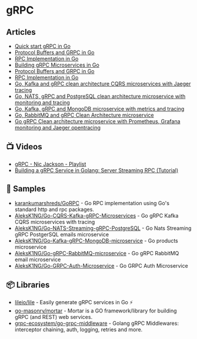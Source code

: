# gRPC

## Articles
- [Quick start gRPC in Go](https://grpc.io/docs/languages/go/quickstart/)
- [Protocol Buffers and GRPC in Go](https://dev.to/karankumarshreds/protocol-buffers-and-grpc-in-go-3eil)
- [RPC Implementation in Go](https://dev.to/karankumarshreds/go-rpc-implementation-4731)
- [Building gRPC Microservices in Go](https://tutorialedge.net/courses/go-grpc-services-course/)
- [Protocol Buffers and GRPC in Go](https://dev.to/karankumarshreds/protocol-buffers-and-grpc-in-go-3eil)
- [RPC Implementation in Go](https://dev.to/karankumarshreds/go-rpc-implementation-4731)
- [Go, Kafka and gRPC clean architecture CQRS microservices with Jaeger tracing](https://dev.to/aleksk1ng/go-kafka-and-grpc-clean-architecture-cqrs-microservices-with-jaeger-tracing-45bj)
- [Go, NATS, gRPC and PostgreSQL clean architecture microservice with monitoring and tracing](https://dev.to/aleksk1ng/go-nats-grpc-and-postgresql-clean-architecture-microservice-with-monitoring-and-tracing-2kka)
- [Go, Kafka, gRPC and MongoDB microservice with metrics and tracing](https://dev.to/aleksk1ng/go-kafka-grpc-and-mongodb-microservice-with-metrics-and-tracing-448d)
- [Go, RabbitMQ and gRPC Clean Architecture microservice](https://dev.to/aleksk1ng/go-rabbitmq-and-grpc-clean-architecture-microservice-2kdn)
- [Go gRPC Clean architecture microservice with Prometheus, Grafana monitoring and Jaeger opentracing](https://dev.to/aleksk1ng/go-grpc-clean-architecture-microservice-with-prometheus-grafana-monitoring-and-jaeger-opentracing-51om)
## 📺 Videos
- [gRPC - Nic Jackson - Playlist](https://www.youtube.com/playlist?list=PLmD8u-IFdreyyTx93jJ5GkijwDXFqyr3T)
- [Building a gRPC Service in Golang: Server Streaming RPC (Tutorial)](https://www.youtube.com/watch?v=l_74x_qQZB8)
## 🚀 Samples
- [karankumarshreds/GoRPC](https://github.com/karankumarshreds/GoRPC) - Go RPC implementation using Go's standard http and rpc packages.
- [AleksK1NG/Go-CQRS-Kafka-gRPC-Microservices](https://github.com/AleksK1NG/Go-CQRS-Kafka-gRPC-Microservices) - Go gRPC Kafka CQRS microservices with tracing
- [AleksK1NG/Go-NATS-Streaming-gRPC-PostgreSQL](https://github.com/AleksK1NG/Go-NATS-Streaming-gRPC-PostgreSQL) - Go Nats Streaming gRPC PostgerSQL emails microservice
- [AleksK1NG/Go-Kafka-gRPC-MongoDB-microservice](https://github.com/AleksK1NG/Go-Kafka-gRPC-MongoDB-microservice) - Go products microservice
- [AleksK1NG/Go-gRPC-RabbitMQ-microservice](https://github.com/AleksK1NG/Go-gRPC-RabbitMQ-microservice) - Go gRPC RabbitMQ email microservice
- [AleksK1NG/Go-GRPC-Auth-Microservice](https://github.com/AleksK1NG/Go-GRPC-Auth-Microservice) - Go GRPC Auth Microservice

## 📦 Libraries
- [lileio/lile](https://github.com/lileio/lile) - Easily generate gRPC services in Go ⚡️
- [go-masonry/mortar](https://github.com/go-masonry/mortar) - Mortar is a GO framework/library for building gRPC (and REST) web services.
- [grpc-ecosystem/go-grpc-middleware](https://github.com/grpc-ecosystem/go-grpc-middleware) - Golang gRPC Middlewares: interceptor chaining, auth, logging, retries and more.